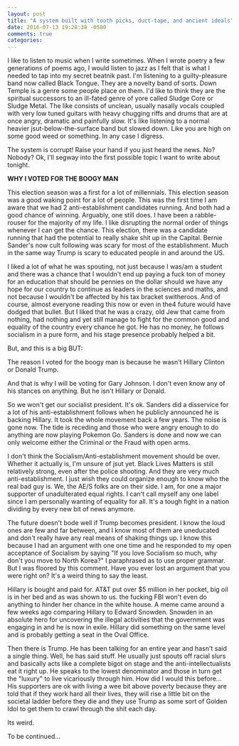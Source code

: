 ```yaml
---
layout: post
title: "A system built with tooth picks, duct-tape, and ancient ideals"
date: 2016-07-13 19:28:38 -0500
comments: true
categories: 
---
```


I like to listen to music when I write sometimes. When I wrote poetry a few generations of poems ago, I would listen to jazz as I felt that is what I needed to tap into my secret beatnik past. I'm listening to a guilty-pleasure band now called Black Tongue. They are a novelty band of sorts. Down Temple is a genre some people place on them. I'd like to think they are the spiritual successors to an ill-fated genre of yore called Sludge Core or Sludge Metal. The like consists of unclean, usually nasally vocals coupled with very low tuned guitars with heavy chugging riffs and drums that are at once angry, dramatic and painfully slow. It's like listening to a normal heavier jsut-below-the-surface band but slowed down. Like you are high on some good weed or something. In any case I digress.

The system is corrupt! Raise your hand if you just heard the news. No? Nobody? Ok, I'll segway into the first possible topic I want to write about tonight. 

**WHY I VOTED FOR THE BOOGY MAN**

This election season was a first for a lot of millennials. This election season was a good waking point for a lot of people. This was the first time I am aware that we had 2 anti-establishment candidates running. And both had a good chance of winning. Arguably, one still does. I have been a rabble-rouser for the majority of my life. I like disrupting the normal order of things whenever I can get the chance. This election, there was a candidate running that had the potential to really shake shit up in the Capital. Bernie Sander's now cult following was scary for most of the establishment. Much in the same way Trump is scary to educated people in and around the US. 

I liked a lot of what he was spouting, not just because I was/am a student and there was a chance that I wouldn't end up paying a fuck ton of money for an education that should be pennies on the dollar should we have any hope for our country to continue as leaders in the sciences and maths, and not because I wouldn't be affected by his tax bracket switheroos. And of course, almost everyone reading this now or even in the4 future would have dodged that bullet. But I liked that he was a crazy, old Jew that came from nothing, had nothing and yet still manage to fight for the common good and equality of the country every chance he got. He has no money, he follows socialism in a pure form, and his stage presence probably helped a bit.

But, and this is a big BUT:

The reason I voted for the boogy man is because he wasn't Hillary Clinton or Donald Trump.

And that is why I will be voting for Gary Johnson. I don't even know any of his stances on anything. But he isn't Hillary or Donald.

So we won't get our socialist president. It's ok. Sanders did a disservice for a lot of his anti-establishment follows when he publicly announced he is backing Hillary. It took the whole movement back a few years. The noise is gone now. The tide is receding and those who were angry enough to do anything are now playing Pokemon Go. Sanders is done and now we can only welcome either the Criminal or the Fraud with open arms.

I don't think the Socialism/Anti-establishment movement should be over. Whether it actually is, I'm unsure of jsut yet. Black Lives Matters is still relatively strong, even after the police shooting. And they are very much anti-establishment. I just wish they could organize enough to know who the real bad guy is. We, the AE/S folks are on their side. I am, for one a major supporter of unadulterated equal rights. I can't call myself any one label since I am personally wanting of equality for all. It's a tough fight in a nation dividing by every new bit of news anymore. 

The future doesn't bode well if Trump becomes president. I know the loud ones are few and far between, and I know most of them are uneducated and don't really have any real means of shaking things up. I know this because I had an argument with one one time and he responded to my open acceptance of Socialism by saying "If you love Socialism so much, why don't you move to North Korea?" I paraphrased as to use proper grammar. But I was floored by this comment. Have you ever lost an argument that you were right on? It's a weird thing to say the least.

Hillary is bought and paid for. AT&T put over $5 million in her pocket, big oil is in her bed and as was shown to us. the fucking FBI won't even do anything to hinder her chance in the white house. A meme came around a few weeks ago comparing Hillary to Edward Snowden. Snowden in an absolute hero for uncovering the illegal activities that the government was engaging in and he is now in exile. Hillary did something on the same level and is probably getting a seat in the Oval Office.

Then there is Trump. He has been talking for an entire year and hasn't said a single thing. Well, he has said stuff. He usually just spouts off racial slurs and basically acts like a complete bigot on stage and the anti-intellectualists eat it right up. He speaks to the lowest denominator and those in turn get the "luxury" to live vicariously through him. How did I would this before... His supporters are ok with living a wee bit above poverty because they are told that if they work hard all their lives, they will rise a little bit on the societal ladder before they die and they use Trump as some sort of  Golden Idol to get them to crawl through the shit each day. 

Its weird.

 To be continued...